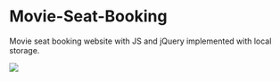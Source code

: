 # Movie-Seat-Booking
Movie seat booking website with JS and jQuery implemented with local storage.

<p>
<img src="https://raw.githubusercontent.com/MayankMani00/Movie-Seat-Booking-VanillaJS/master/Capture.JPG" height:"555" width:"528">
</p>
